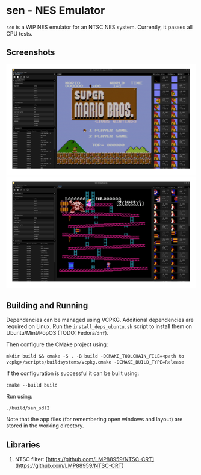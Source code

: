 # sen - NES Emulator

`sen` is a WIP NES emulator for an NTSC NES system. Currently, it passes all CPU tests.

## Screenshots

![Super Mario Bros.](./media/smb.png "Super Mario Bros with NTSC filter")
![Donkey Kong](./media/dk.png "Donkey Kong")

## Building and Running

Dependencies can be managed using VCPKG. Additional dependencies are required on Linux. Run the `install_deps_ubuntu.sh` script to install them on Ubuntu/Mint/PopOS (TODO: Fedora/`dnf`).

Then configure the CMake project using:

```shell
mkdir build && cmake -S . -B build -DCMAKE_TOOLCHAIN_FILE=<path to vcpkg>/scripts/buildsystems/vcpkg.cmake -DCMAKE_BUILD_TYPE=Release 
```

If the configuration is successful it can be built using:

```shell
cmake --build build
```

Run using:

```shell
./build/sen_sdl2
```

Note that the app files (for remembering open windows and layout) are stored in the working directory.

## Libraries

1. NTSC filter: [https://github.com/LMP88959/NTSC-CRT](https://github.com/LMP88959/NTSC-CRT)
